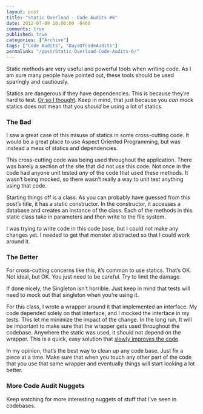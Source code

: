 ```yaml
---
layout: post
title: "Static Overload - Code Audits #6"
date: 2012-07-09 10:00:00 -0400
comments: true
published: true
categories: ["Archive"]
tags: ["Code Audits", "DaysOfCodeAudits"]
permalink: "/post/Static-Overload-Code-Audits-6/"
---
```

<!-- more -->



<p>Static methods are very useful and powerful tools when writing code. As I am sure many people have pointed out, these tools should be used sparingly and cautiously.</p>
<p>Statics are dangerous if they have dependencies. This is because they&rsquo;re hard to test. <a href="/post/Static-Mocking-with-JustMock.aspx" target="_blank">Or so I thought</a>. Keep in mind, that just because you <em>can</em> mock statics does not mean that you <em>should</em> be using a lot of statics.</p>
<h3>The Bad</h3>
<p>I saw a great case of this misuse of statics in some cross-cutting code. It would be a great place to use Aspect Oriented Programming, but was instead a mess of statics and dependencies.</p>
<p>This cross-cutting code was being used throughout the application. There was barely a section of the site that did not use this code. Not once in the code had anyone unit tested <em>any</em> of the code that used these methods. It wasn&rsquo;t being mocked, so there wasn&rsquo;t really a way to unit test anything using that code.</p>
<p>Starting things off is a class. As you can probably have guessed from this post&rsquo;s title, it has a static constructor. In the constructor, it accesses a database and creates an instance of the class. Each of the methods in this static class take in parameters and then write to the file system.</p>
<p>I was trying to write code in this code base, but I could not make any changes yet. I needed to get that monster abstracted so that I could work around it.</p>
<h3>The Better</h3>
<p>For cross-cutting concerns like this, it&rsquo;s common to use statics. That&rsquo;s OK. Not ideal, but OK. You just need to be careful. Try to limit the damage.</p>
<p>If done nicely, the Singleton isn&rsquo;t horrible. Just keep in mind that tests will need to mock out that singleton when you&rsquo;re using it.</p>
<p>For this class, I wrote a wrapper around it that implemented an interface. My code depended solely on that interface, and I mocked the interface in my tests. This let me minimize the impact of the change. In the long run, It will be important to make sure that the wrapper gets used throughout the codebase. Anywhere the static was used, it should not depend on the wrapper. This is a quick, easy solution that <a href="http://programmer.97things.oreilly.com/wiki/index.php/The_Boy_Scout_Rule" target="_blank">slowly improves the code</a>.</p>
<p>In my opinion, that&rsquo;s the best way to clean up any code base. Just fix a piece at a time. Make sure that when you touch any other part of the code that you use that same wrapper and eventually things will start looking a lot better.</p>
<h3>More Code Audit Nuggets</h3>
<p>Keep watching for more interesting nuggets of stuff that I&rsquo;ve seen in codebases.</p>
